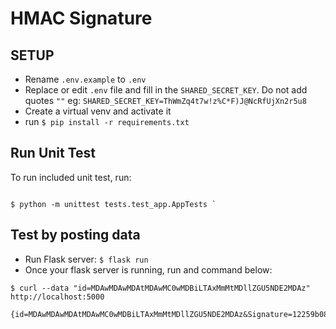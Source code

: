 # HMAC Signature 

## SETUP

* Rename `.env.example` to `.env`
* Replace or edit `.env` file and fill in the `SHARED_SECRET_KEY`. Do not add quotes `""` eg: `SHARED_SECRET_KEY=ThWmZq4t7w!z%C*F)J@NcRfUjXn2r5u8`
* Create a virtual venv and activate it
* run `$ pip install -r requirements.txt`

## Run Unit Test

To run included unit test, run: 

```shell script

$ python -m unittest tests.test_app.AppTests `
```


## Test by posting data

* Run Flask server: `$ flask run`
* Once your flask server is running, run and command below:

```shell script
$ curl --data "id=MDAwMDAwMDAtMDAwMC0wMDBiLTAxMmMtMDllZGU5NDE2MDAz" http://localhost:5000

{id=MDAwMDAwMDAtMDAwMC0wMDBiLTAxMmMtMDllZGU5NDE2MDAz&Signature=12259b08d69bb116033f16ba9627ef11b97456fdbe8ee4c70ecdf19a69e9c0b5}
```
